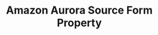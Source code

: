 ---
content-type: "api-form"
form-type: "source"
key: "source-form-properties-aurora-object"

title: "Amazon Aurora Source Form Property"
api-type: "aurora"
display-name: "Amazon Aurora"

source-type: "database"
docs-name: "aurora-rds"
db-type: "mysql"

description: ""

uses-common-fields: true
uses-feature-fields: true
---